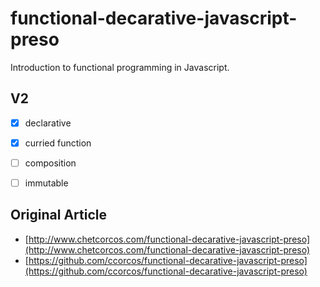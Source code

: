 # functional-decarative-javascript-preso

Introduction to functional programming in Javascript.


## V2
- [x] declarative
- [x] curried function
- [ ] composition
- [ ] immutable


## Original Article
- [http://www.chetcorcos.com/functional-decarative-javascript-preso](http://www.chetcorcos.com/functional-decarative-javascript-preso)
- [https://github.com/ccorcos/functional-decarative-javascript-preso](https://github.com/ccorcos/functional-decarative-javascript-preso)
